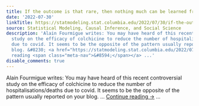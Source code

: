 ```yaml
---
title: If the outcome is that rare, then nothing much can be learned from pure statistics.
date: '2022-07-30'
linkTitle: https://statmodeling.stat.columbia.edu/2022/07/30/if-the-outcome-is-that-rare-then-theres-nothing-much-can-be-learned-from-pure-statistics/
source: Statistical Modeling, Causal Inference, and Social Science
description: 'Alain Fourmigue writes: You may have heard of this recent controversial
  study on the efficacy of colchicine to reduce the number of hospitalisations/deaths
  due to covid. It seems to be the opposite of the pattern usually reported on your
  blog. &#8230; <a href="https://statmodeling.stat.columbia.edu/2022/07/30/if-the-outcome-is-that-rare-then-theres-nothing-much-can-be-learned-from-pure-statistics/">Continue
  reading <span class="meta-nav">&#8594;</span></a> ...'
disable_comments: true
---
```

Alain Fourmigue writes: You may have heard of this recent controversial study on the efficacy of colchicine to reduce the number of hospitalisations/deaths due to covid. It seems to be the opposite of the pattern usually reported on your blog. &#8230; <a href="https://statmodeling.stat.columbia.edu/2022/07/30/if-the-outcome-is-that-rare-then-theres-nothing-much-can-be-learned-from-pure-statistics/">Continue reading <span class="meta-nav">&#8594;</span></a> ...